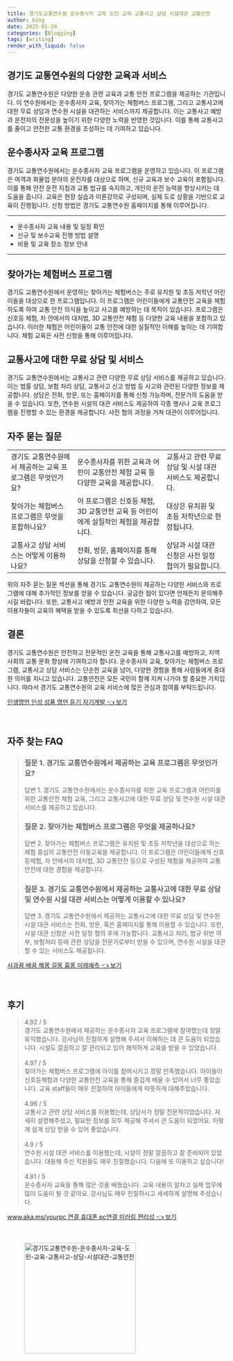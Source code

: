 ```yaml
---
title: 경기도교통연수원 운수종사자 교육 도민 교육 교통사고 상담 시설대관 교통안전
author: bing
date: 2025-01-29
categories: [Blogging]
tags: [writing]
render_with_liquid: false
---
```



<h2 id='교통연수원 소개'>경기도 교통연수원의 다양한 교육과 서비스</h2>

<p>경기도 교통연수원은 다양한 운송 관련 교육과 교통 안전 프로그램을 제공하는 기관입니다. 이 연수원에서는 운수종사자 교육, 찾아가는 체험버스 프로그램, 그리고 교통사고에 대한 무료 상담과 연수원 시설을 대관하는 서비스까지 제공합니다. 이는 교통사고 예방과 운전자의 전문성을 높이기 위한 다양한 노력을 반영한 것입니다. 이를 통해 교통사고를 줄이고 안전한 교통 환경을 조성하는 데 기여하고 있습니다.</p>

<h2 id='운수종사자 교육 프로그램'>운수종사자 교육 프로그램</h2>

<p>경기도 교통연수원에서는 운수종사자 교육 프로그램을 운영하고 있습니다. 이 프로그램은 여객과 화물업 분야의 운전자를 대상으로 하며, 신규 교육과 보수 교육이 포함됩니다. 이를 통해 안전 운전 지침과 교통 법규를 숙지하고, 개인의 운전 능력을 향상시키는 데 도움을 줍니다. 교육은 현장 실습과 이론강의로 구성되며, 실제 도로 상황을 기반으로 교육이 진행됩니다. 신청 방법은 경기도 교통연수원 홈페이지를 통해 이루어집니다.</p>

<hr />

<ul>
    <li>운수종사자 교육 내용 및 일정 확인</li>
    <li>신규 및 보수교육 진행 방법 설명</li>
    <li>비용 및 교육 장소 정보 안내</li>
</ul>

<hr />

<h2 id='찾아가는 체험버스'>찾아가는 체험버스 프로그램</h2>

<p>경기도 교통연수원에서 운영하는 찾아가는 체험버스는 주로 유치원 및 초등 저학년 어린이들을 대상으로 한 프로그램입니다. 이 프로그램은 어린이들에게 교통안전 교육을 체험하도록 하여 교통 안전 의식을 높이고 사고를 예방하는 데 목적이 있습니다. 프로그램은 신호등 체험, 차 안에서의 대처법, 3D 교통안전 체험 등 다양한 교육 내용을 포함하고 있습니다. 이러한 체험은 어린이들이 교통 안전에 대한 실질적인 이해를 높이는 데 기여합니다. 체험 교육은 사전 신청을 통해 이루어집니다.</p>

<h2 id='교통사고 상담 서비스'>교통사고에 대한 무료 상담 및 서비스</h2>

<p>경기도 교통연수원에서는 교통사고 관련 다양한 무료 상담 서비스를 제공하고 있습니다. 이는 법률 상담, 보험 처리 상담, 교통사고 신고 방법 등 사고와 관련된 다양한 정보를 제공합니다. 상담은 전화, 방문, 또는 홈페이지를 통해 신청 가능하며, 전문가의 도움을 받을 수 있습니다. 또한, 연수원 시설의 대관 서비스도 제공하여 각종 행사나 교육 프로그램을 진행할 수 있는 환경을 제공합니다. 사전 협의 과정을 거쳐 대관이 이루어집니다.</p>

<h2 id='자주 묻는 질문'>자주 묻는 질문</h2>

<table>
    <tr>
        <td>경기도 교통연수원에서 제공하는 교육 프로그램은 무엇인가요?</td>
        <td>운수종사자를 위한 교육과 어린이 교통안전 체험 교육 등 다양한 교육을 제공합니다.</td>
        <td>교통사고 관련 무료 상담 및 시설 대관 서비스도 제공합니다.</td>
    </tr>
    <tr>
        <td>찾아가는 체험버스 프로그램은 무엇을 포함하나요?</td>
        <td>이 프로그램은 신호등 체험, 3D 교통안전 교육 등 어린이에게 실질적인 체험을 제공합니다.</td>
        <td>대상은 유치원 및 초등 저학년으로 한정됩니다.</td>
    </tr>
    <tr>
        <td>교통사고 상담 서비스는 어떻게 이용하나요?</td>
        <td>전화, 방문, 홈페이지를 통해 상담을 신청할 수 있습니다.</td>
        <td>상담과 시설 대관 신청은 사전 일정 협의가 필요합니다.</td>
    </tr>
</table>

<p>위의 자주 묻는 질문 섹션을 통해 경기도 교통연수원이 제공하는 다양한 서비스와 프로그램에 대해 추가적인 정보를 얻을 수 있습니다. 궁금한 점이 있다면 언제든지 문의해주시길 바랍니다. 또한, 교통사고 예방과 안전 교육을 위한 다양한 노력을 감안하여, 모든 이용자들이 교육의 혜택을 받을 수 있도록 최선을 다하고 있습니다.</p>

<h2 id='결론'>결론</h2>

<p>경기도 교통연수원은 안전하고 전문적인 운전 교육을 통해 교통사고를 예방하고, 지역 사회의 교통 문화 향상에 기여하고자 합니다. 운수종사자 교육, 찾아가는 체험버스 프로그램, 교통사고 상담 서비스는 단순한 교육을 넘어, 다양한 경험을 통해 사람들에게 중대한 의미를 지니고 있습니다. 교통안전은 모든 국민이 함께 지켜 나가야 할 중요한 가치입니다. 따라서 경기도 교통연수원의 교육 서비스에 많은 관심과 참여를 부탁드립니다.</p>


<p><a class="click-button" title="인생명언 인성 성품 명언 듣기 자기계발" href="https://24nara.github.io/posts/%EC%9D%B8%EC%83%9D%EB%AA%85%EC%96%B8-%EC%9D%B8%EC%84%B1-%EC%84%B1%ED%92%88-%EB%AA%85%EC%96%B8-%EB%93%A3%EA%B8%B0-%EC%9E%90%EA%B8%B0%EA%B3%84%EB%B0%9C/" rel="dofollow">인생명언 인성 성품 명언 듣기 자기계발 👈 보기</a></p><br>
<h2 id='자주_찾는_FAQ'>자주 찾는 FAQ</h2>
<div itemscope="" itemtype="https://schema.org/FAQPage"> 
<blockquote> 
<div itemscope="" itemprop="mainEntity" itemtype="https://schema.org/Question"> 
<h3 itemprop="name">질문 1. 경기도 교통연수원에서 제공하는 교육 프로그램은 무엇인가요?</h3> 
<div itemscope="" itemprop="acceptedAnswer" itemtype="https://schema.org/Answer"> 
<span itemprop="text"> 
<p>답변 1. 경기도 교통연수원에서는 운수종사자를 위한 교육 프로그램과 어린이를 위한 교통안전 체험 교육, 그리고 교통사고에 대한 무료 상담 및 연수원 시설 대관 서비스를 제공하고 있습니다.</p> 
</span> 
</div> 
</div> 

<div itemscope="" itemprop="mainEntity" itemtype="https://schema.org/Question"> 
<h3 itemprop="name">질문 2. 찾아가는 체험버스 프로그램은 무엇을 제공하나요?</h3>
<div itemscope="" itemprop="acceptedAnswer" itemtype="https://schema.org/Answer"> 
<span itemprop="text"> 
<p>답변 2. 찾아가는 체험버스 프로그램은 유치원 및 초등 저학년을 대상으로 하는 체험 중심의 교통안전 이동교육을 제공합니다. 이 프로그램은 어린이들에게 신호등체험, 차 안에서의 대처법, 3D 교통안전 등으로 구성된 체험을 제공하여 교통안전에 대한 경험을 제공합니다.</p> 
</span> 
</div> 
</div> 

<div itemscope="" itemprop="mainEntity" itemtype="https://schema.org/Question"> 
<h3 itemprop="name">질문 3. 경기도 교통연수원에서 제공하는 교통사고에 대한 무료 상담 및 연수원 시설 대관 서비스는 어떻게 이용할 수 있나요?</h3> 
<div itemscope="" itemprop="acceptedAnswer" itemtype="https://schema.org/Answer"> 
<span itemprop="text"> 
<p>답변 3. 경기도 교통연수원에서 제공하는 교통사고에 대한 무료 상담 및 연수원 시설 대관 서비스는 전화, 방문, 혹은 홈페이지를 통해 이용할 수 있습니다. 또한, 시설 대관 신청은 사전 일정 협의 후에 가능합니다. 교통사고 처리, 법규 위반 여부, 보험처리 등에 관한 상담을 전문가로부터 받을 수 있으며, 연수원 시설을 대관할 수 있는 서비스도 제공됩니다.</p> 
</span> 
</div> 
</div> 
</blockquote> 
</div>
<p><a class="click-button" title="사과꿈 배꿈 해몽 길몽 흉몽 미래예측" href="https://24nara.github.io/posts/%EC%82%AC%EA%B3%BC%EA%BF%88-%EB%B0%B0%EA%BF%88-%ED%95%B4%EB%AA%BD-%EA%B8%B8%EB%AA%BD-%ED%9D%89%EB%AA%BD-%EB%AF%B8%EB%9E%98%EC%98%88%EC%B8%A1/" rel="dofollow">사과꿈 배꿈 해몽 길몽 흉몽 미래예측 👈 보기</a></p><br>
<h2 id='후기'>후기</h2>
<div itemscope itemtype="https://schema.org/Product">
  <blockquote>
  <div itemprop="review" itemscope itemtype="https://schema.org/Review">
      <div itemprop="reviewRating" itemscope itemtype="https://schema.org/Rating"> <span itemprop="ratingValue">4.92</span> / <span itemprop="bestRating">5</span> </div>
      <span itemprop="reviewBody">경기도 교통연수원에서 제공하는 운수종사자 교육 프로그램에 참여했는데 정말 유익했습니다. 강사님이 친절하게 설명해 주셔서 이해하는 데 큰 도움이 되었습니다. 시설도 깔끔하고 잘 관리되고 있어 쾌적하게 교육을 받을 수 있었습니다.</span>
  </div>
  <br>
  <div itemprop="review" itemscope itemtype="https://schema.org/Review">
      <div itemprop="reviewRating" itemscope itemtype="https://schema.org/Rating"> <span itemprop="ratingValue">4.97</span> / <span itemprop="bestRating">5</span> </div>
      <span itemprop="reviewBody">찾아가는 체험버스 프로그램에 아이를 참여시키고 정말 만족했습니다. 아이들이 신호등체험과 다양한 교통안전 교육을 통해 즐겁게 배울 수 있어서 너무 좋았습니다. 교육 staff들이 매우 친절하여 아이들에게 따뜻하게 대해주었습니다.</span>
  </div>
  <br>
  <div itemprop="review" itemscope itemtype="https://schema.org/Review">
      <div itemprop="reviewRating" itemscope itemtype="https://schema.org/Rating"> <span itemprop="ratingValue">4.96</span> / <span itemprop="bestRating">5</span> </div>
      <span itemprop="reviewBody">교통사고 관련 상담 서비스를 이용했는데, 상담사가 정말 전문적이었습니다. 자세히 설명해주셨고, 필요한 정보를 모두 제공해 주셔서 큰 도움이 되었어요. 이렇게 쉽게 상담 받을 수 있어 좋았습니다.</span>
  </div>
  <br>
  <div itemprop="review" itemscope itemtype="https://schema.org/Review">
      <div itemprop="reviewRating" itemscope itemtype="https://schema.org/Rating"> <span itemprop="ratingValue">4.9</span> / <span itemprop="bestRating">5</span> </div>
      <span itemprop="reviewBody">연수원 시설 대관 서비스를 이용했는데, 시설이 정말 깔끔하고 잘 준비되어 있었습니다. 대응해 주신 직원들도 매우 친절했습니다. 다음에 또 이용하고 싶습니다!</span>
  </div>
  <br>
  <div itemprop="review" itemscope itemtype="https://schema.org/Review">
      <div itemprop="reviewRating" itemscope itemtype="https://schema.org/Rating"> <span itemprop="ratingValue">4.81</span> / <span itemprop="bestRating">5</span> </div>
      <span itemprop="reviewBody">운수종사자 교육을 통해 많은 것을 배웠습니다. 교육 내용이 알차고 실제 업무에 많이 도움이 될 것 같아요. 강사님도 매우 친절하시고 세세하게 설명해 주셨습니다.</span>
  </div>
  </blockquote>
</div>
<p><a class="click-button" title="www.aka.ms/yourpc 연결 휴대폰 pc연결 미러링 편리성" href="https://24nara.github.io/posts/www.aka.msyourpc-%EC%97%B0%EA%B2%B0-%ED%9C%B4%EB%8C%80%ED%8F%B0-pc%EC%97%B0%EA%B2%B0-%EB%AF%B8%EB%9F%AC%EB%A7%81-%ED%8E%B8%EB%A6%AC%EC%84%B1/" rel="dofollow">www.aka.ms/yourpc 연결 휴대폰 pc연결 미러링 편리성 👈 보기</a></p><br>
<figure class="image"><img src="https://24nara.github.io/assets/img/thumbnail/경기도교통연수원-운수종사자-교육-도민-교육-교통사고-상담-시설대관-교통안전.webp" alt="경기도교통연수원-운수종사자-교육-도민-교육-교통사고-상담-시설대관-교통안전" width="256" height="256"></figure>
